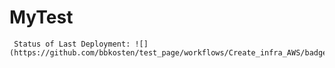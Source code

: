 # MyTest
     Status of Last Deployment: ![](https://github.com/bbkosten/test_page/workflows/Create_infra_AWS/badge.svg)
